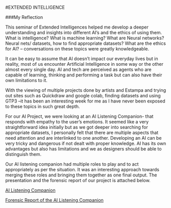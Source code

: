 #EXTENDED INTELLIGENCE

###My Reflection

 This seminar of Extended Intelligences helped me develop a deeper understanding and insights into different AI’s and the ethics of using them. What is intelligence? What is machine learning? What are Neural networks? Neural nets/ datasets, how to find appropriate datasets? What are the ethics for AI? – conversations on these topics were greatly knowledgeable. 

It can be easy to assume that AI doesn’t impact our everyday lives but in reality, most of us encounter Artificial Intelligence in some way or the other almost every single day. AI and tech are perceived as agents who are capable of learning, thinking and performing a task but can also have their own limitations to it.

With the viewing of multiple projects done by artists and Estampa and trying out sites such as Quickdraw and google colab, finding datasets and using GTP3  –it has been an interesting week for me as I have never been exposed to these topics in such great depth.

For our AI Project, we were looking at an AI Listening Companion- that responds with empathy to the user’s emotions. It seemed like a very straightforward idea initially but as we got deeper into searching for appropriate datasets, I personally felt that there are multiple aspects that need attention and are interlinked to one another. Developing an AI can be very tricky and dangerous if not dealt with proper knowledge.  AI has its own advantages but also has limitations and we as designers should be able to distinguish them. 

Our AI listening companion had multiple roles to play and to act appropriately as per the situation.  It was an interesting approach towards merging these roles and bringing them together as one final output. The presentation and the forensic report of our project is attached below.


[AI Listening Companion](https://drive.google.com/file/d/1hmgMAFdTJb83h5k6HfzmErC4dMhwKXm3/view?usp=share_link)

[Forensic Report of the AI Listening Companion](https://drive.google.com/file/d/1UowXKvIyGOCib9KSIEjOJfuRhiHre9xH/view?usp=share_link)